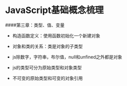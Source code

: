 JavaScript基础概念梳理
===============================================


####第三章：类型、值、变量

- 构造函数定义：使用函数初始化一个新建对象

- 对象和类的关系：类是对象的子类型

- js除数字，字符串，布尔值，null和unfined之外都是对象

- js的类型可分为原始类型和对象类型

- 不可变的原始类型和可变的对象引用
